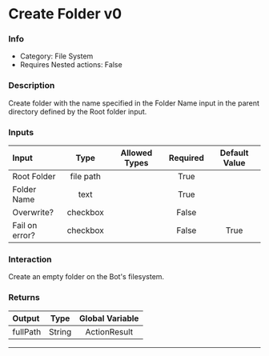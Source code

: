 # Create Folder v0

### Info

- Category: File System
- Requires Nested actions: False


### Description
Create folder with the name specified in the Folder Name input in the parent directory defined by the Root folder input.


### Inputs

| Input | Type | Allowed Types | Required |  Default Value |
| :--- | :---: | :---: | :---: | :---: |
| Root Folder | file path |  | True |  |
| Folder Name | text |  | True |  |
| Overwrite? | checkbox |  | False |  |
| Fail on error? | checkbox |  | False | True |


### Interaction
Create an empty folder on the Bot's filesystem.

### Returns

| Output | Type | Global Variable |
| :--- | :---: | :---: |
| fullPath | String | ActionResult |

---